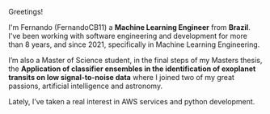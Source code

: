 Greetings!

I'm Fernando (FernandoCB11) a **Machine Learning Engineer** from **Brazil**. I've been working with software engineering and development for more than 8 years, and since 2021, specifically in Machine Learning Engineering.

I’m also a Master of Science  student, in the final steps of my Masters thesis, the **Application of classifier ensembles in the identification of exoplanet transits on low signal-to-noise data** where I joined two of my great passions, artificial intelligence and astronomy.

Lately, I’ve taken a real interest in AWS services and python development.
